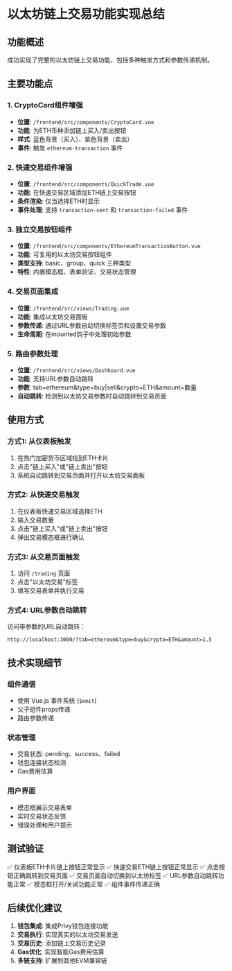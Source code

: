 # 以太坊链上交易功能实现总结

## 功能概述

成功实现了完整的以太坊链上交易功能，包括多种触发方式和参数传递机制。

## 主要功能点

### 1. CryptoCard组件增强
- **位置**: `/frontend/src/components/CryptoCard.vue`
- **功能**: 为ETH币种添加链上买入/卖出按钮
- **样式**: 蓝色背景（买入）、紫色背景（卖出）
- **事件**: 触发 `ethereum-transaction` 事件

### 2. 快速交易组件增强
- **位置**: `/frontend/src/components/QuickTrade.vue`
- **功能**: 在快速交易区域添加ETH链上交易按钮
- **条件渲染**: 仅当选择ETH时显示
- **事件处理**: 支持 `transaction-sent` 和 `transaction-failed` 事件

### 3. 独立交易按钮组件
- **位置**: `/frontend/src/components/EthereumTransactionButton.vue`
- **功能**: 可复用的以太坊交易按钮组件
- **类型支持**: basic、group、quick 三种类型
- **特性**: 内置模态框、表单验证、交易状态管理

### 4. 交易页面集成
- **位置**: `/frontend/src/views/Trading.vue`
- **功能**: 集成以太坊交易面板
- **参数传递**: 通过URL参数自动切换标签页和设置交易参数
- **生命周期**: 在mounted钩子中处理初始参数

### 5. 路由参数处理
- **位置**: `/frontend/src/views/Dashboard.vue`
- **功能**: 支持URL参数自动跳转
- **参数**: tab=ethereum&type=buy|sell&crypto=ETH&amount=数量
- **自动跳转**: 检测到以太坊交易参数时自动跳转到交易页面

## 使用方式

### 方式1: 从仪表板触发
1. 在热门加密货币区域找到ETH卡片
2. 点击"链上买入"或"链上卖出"按钮
3. 系统自动跳转到交易页面并打开以太坊交易面板

### 方式2: 从快速交易触发
1. 在仪表板快速交易区域选择ETH
2. 输入交易数量
3. 点击"链上买入"或"链上卖出"按钮
4. 弹出交易模态框进行确认

### 方式3: 从交易页面触发
1. 访问 `/trading` 页面
2. 点击"以太坊交易"标签
3. 填写交易表单并执行交易

### 方式4: URL参数自动跳转
访问带参数的URL自动跳转：
```
http://localhost:3000/?tab=ethereum&type=buy&crypto=ETH&amount=1.5
```

## 技术实现细节

### 组件通信
- 使用 Vue.js 事件系统 (`$emit`)
- 父子组件props传递
- 路由参数传递

### 状态管理
- 交易状态: pending、success、failed
- 钱包连接状态检测
- Gas费用估算

### 用户界面
- 模态框展示交易表单
- 实时交易状态反馈
- 错误处理和用户提示

## 测试验证

✅ 仪表板ETH卡片链上按钮正常显示
✅ 快速交易ETH链上按钮正常显示
✅ 点击按钮正确跳转到交易页面
✅ 交易页面自动切换到以太坊标签
✅ URL参数自动跳转功能正常
✅ 模态框打开/关闭功能正常
✅ 组件事件传递正确

## 后续优化建议

1. **钱包集成**: 集成Privy钱包连接功能
2. **交易执行**: 实现真实的以太坊交易发送
3. **交易历史**: 添加链上交易历史记录
4. **Gas优化**: 实现智能Gas费用估算
5. **多链支持**: 扩展到其他EVM兼容链
